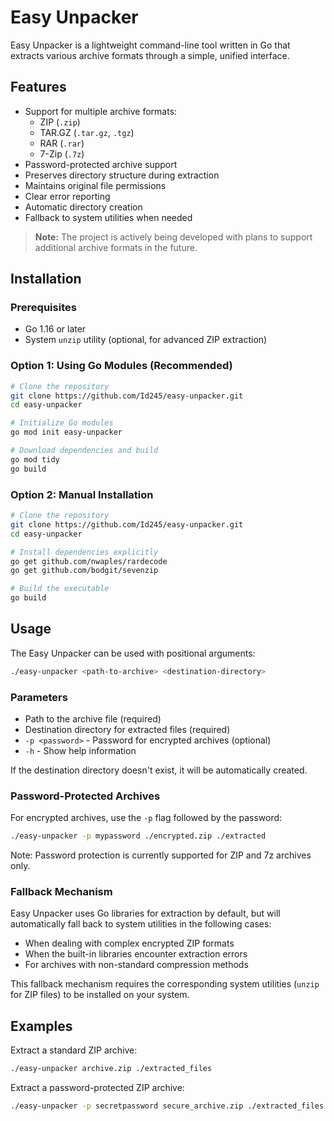 # Easy Unpacker

Easy Unpacker is a lightweight command-line tool written in Go that extracts various archive formats through a simple, unified interface.

## Features

- Support for multiple archive formats:
  - ZIP (`.zip`)
  - TAR.GZ (`.tar.gz`, `.tgz`)
  - RAR (`.rar`) 
  - 7-Zip (`.7z`)
- Password-protected archive support
- Preserves directory structure during extraction
- Maintains original file permissions
- Clear error reporting
- Automatic directory creation
- Fallback to system utilities when needed

> **Note:** The project is actively being developed with plans to support additional archive formats in the future.

## Installation

### Prerequisites

- Go 1.16 or later
- System `unzip` utility (optional, for advanced ZIP extraction)

### Option 1: Using Go Modules (Recommended)

```bash
# Clone the repository
git clone https://github.com/Id245/easy-unpacker.git
cd easy-unpacker

# Initialize Go modules
go mod init easy-unpacker

# Download dependencies and build
go mod tidy
go build
```

### Option 2: Manual Installation

```bash
# Clone the repository
git clone https://github.com/Id245/easy-unpacker.git
cd easy-unpacker

# Install dependencies explicitly
go get github.com/nwaples/rardecode
go get github.com/bodgit/sevenzip

# Build the executable
go build
```

## Usage

The Easy Unpacker can be used with positional arguments:

```bash
./easy-unpacker <path-to-archive> <destination-directory>
```

### Parameters

- Path to the archive file (required)
- Destination directory for extracted files (required)
- `-p <password>` - Password for encrypted archives (optional)
- `-h` - Show help information

If the destination directory doesn't exist, it will be automatically created.

### Password-Protected Archives

For encrypted archives, use the `-p` flag followed by the password:

```bash
./easy-unpacker -p mypassword ./encrypted.zip ./extracted
```

Note: Password protection is currently supported for ZIP and 7z archives only.

### Fallback Mechanism

Easy Unpacker uses Go libraries for extraction by default, but will automatically fall back to system utilities in the following cases:

- When dealing with complex encrypted ZIP formats
- When the built-in libraries encounter extraction errors
- For archives with non-standard compression methods

This fallback mechanism requires the corresponding system utilities (`unzip` for ZIP files) to be installed on your system.

## Examples

Extract a standard ZIP archive:
```bash
./easy-unpacker archive.zip ./extracted_files
```

Extract a password-protected ZIP archive:
```bash
./easy-unpacker -p secretpassword secure_archive.zip ./extracted_files
```

